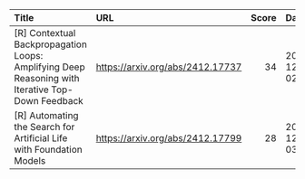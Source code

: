 | Title                                                                                            | URL                              |   Score | Date                |
|:-------------------------------------------------------------------------------------------------|:---------------------------------|--------:|:--------------------|
| [R] Contextual Backpropagation Loops: Amplifying Deep Reasoning with Iterative Top-Down Feedback | https://arxiv.org/abs/2412.17737 |      34 | 2024-12-24 02:50:57 |
| [R] Automating the Search for Artificial Life with Foundation Models                             | https://arxiv.org/abs/2412.17799 |      28 | 2024-12-24 03:23:47 |